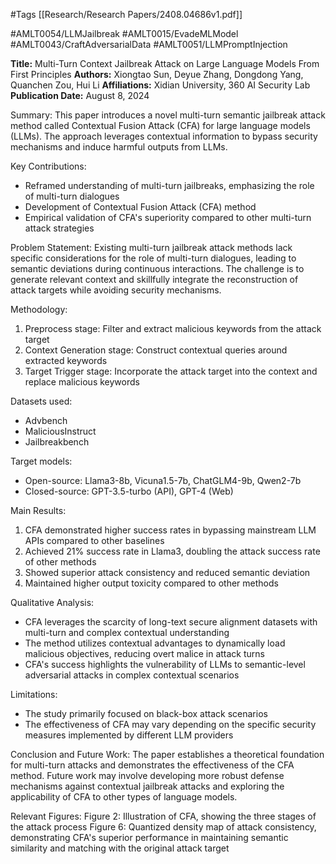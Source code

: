 #Tags
[[Research/Research Papers/2408.04686v1.pdf]]

#AMLT0054/LLMJailbreak
#AMLT0015/EvadeMLModel
#AMLT0043/CraftAdversarialData
#AMLT0051/LLMPromptInjection

**Title:** Multi-Turn Context Jailbreak Attack on Large Language Models From First Principles
**Authors:** Xiongtao Sun, Deyue Zhang, Dongdong Yang, Quanchen Zou, Hui Li
**Affiliations:** Xidian University, 360 AI Security Lab
**Publication Date:** August 8, 2024

Summary:
This paper introduces a novel multi-turn semantic jailbreak attack method called Contextual Fusion Attack (CFA) for large language models (LLMs). The approach leverages contextual information to bypass security mechanisms and induce harmful outputs from LLMs.

Key Contributions:
- Reframed understanding of multi-turn jailbreaks, emphasizing the role of multi-turn dialogues
- Development of Contextual Fusion Attack (CFA) method
- Empirical validation of CFA's superiority compared to other multi-turn attack strategies

Problem Statement:
Existing multi-turn jailbreak attack methods lack specific considerations for the role of multi-turn dialogues, leading to semantic deviations during continuous interactions. The challenge is to generate relevant context and skillfully integrate the reconstruction of attack targets while avoiding security mechanisms.

Methodology:
1. Preprocess stage: Filter and extract malicious keywords from the attack target
2. Context Generation stage: Construct contextual queries around extracted keywords
3. Target Trigger stage: Incorporate the attack target into the context and replace malicious keywords

Datasets used:
- Advbench
- MaliciousInstruct
- Jailbreakbench

Target models:
- Open-source: Llama3-8b, Vicuna1.5-7b, ChatGLM4-9b, Qwen2-7b
- Closed-source: GPT-3.5-turbo (API), GPT-4 (Web)

Main Results:
1. CFA demonstrated higher success rates in bypassing mainstream LLM APIs compared to other baselines
2. Achieved 21% success rate in Llama3, doubling the attack success rate of other methods
3. Showed superior attack consistency and reduced semantic deviation
4. Maintained higher output toxicity compared to other methods

Qualitative Analysis:
- CFA leverages the scarcity of long-text secure alignment datasets with multi-turn and complex contextual understanding
- The method utilizes contextual advantages to dynamically load malicious objectives, reducing overt malice in attack turns
- CFA's success highlights the vulnerability of LLMs to semantic-level adversarial attacks in complex contextual scenarios

Limitations:
- The study primarily focused on black-box attack scenarios
- The effectiveness of CFA may vary depending on the specific security measures implemented by different LLM providers

Conclusion and Future Work:
The paper establishes a theoretical foundation for multi-turn attacks and demonstrates the effectiveness of the CFA method. Future work may involve developing more robust defense mechanisms against contextual jailbreak attacks and exploring the applicability of CFA to other types of language models.

Relevant Figures:
Figure 2: Illustration of CFA, showing the three stages of the attack process
Figure 6: Quantized density map of attack consistency, demonstrating CFA's superior performance in maintaining semantic similarity and matching with the original attack target
